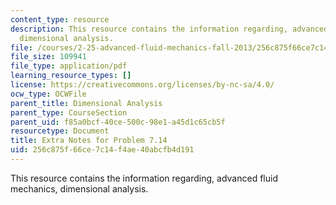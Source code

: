 ```yaml
---
content_type: resource
description: This resource contains the information regarding, advanced fluid mechanics,
  dimensional analysis.
file: /courses/2-25-advanced-fluid-mechanics-fall-2013/256c875f66ce7c14f4ae40abcfb4d191_MIT2_25F13_Shap7.14-ex_no.pdf
file_size: 109941
file_type: application/pdf
learning_resource_types: []
license: https://creativecommons.org/licenses/by-nc-sa/4.0/
ocw_type: OCWFile
parent_title: Dimensional Analysis
parent_type: CourseSection
parent_uid: f85a0bcf-40ce-500c-98e1-a45d1c65cb5f
resourcetype: Document
title: Extra Notes for Problem 7.14
uid: 256c875f-66ce-7c14-f4ae-40abcfb4d191
---
```

This resource contains the information regarding, advanced fluid mechanics, dimensional analysis.